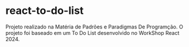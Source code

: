 # react-to-do-list
Projeto realizado na Matéria de Padrões e Paradigmas De Programção. O projeto foi baseado em um To Do List  desenvolvido no WorkShop React 2024.
